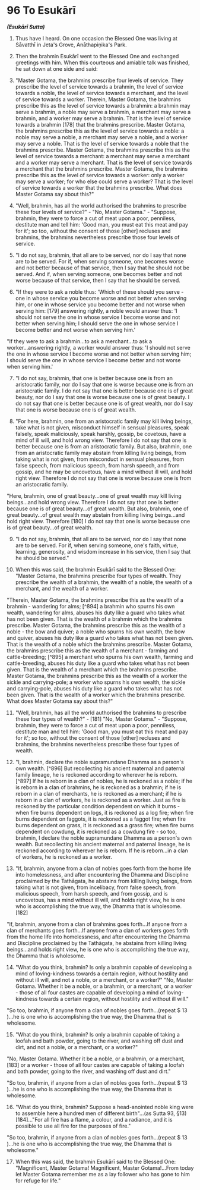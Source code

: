 # 96 To Esukārī
***(Esukārī Sutta)***

1. Thus have I heard. On one occasion the Blessed One was living at Sāvatthī in Jeta's Grove, Anāthapiṇ̣ika's Park.

2. Then the brahmin Esukārī went to the Blessed One and exchanged greetings with him. When this courteous and amiable talk was finished, he sat down at one side and said:

3. "Master Gotama, the brahmins prescribe four levels of service. They prescribe the level of service towards a brahmin, the level of service towards a noble, the level of service towards a merchant, and the level of service towards a worker. Therein, Master Gotama, the brahmins prescribe this as the level of service towards a brahmin: a brahmin may serve a brahmin, a noble may serve a brahmin, a merchant may serve a brahmin, and a worker may serve a brahmin. That is the level of service towards a brahmin [178] that the brahmins prescribe. Master Gotama, the brahmins prescribe this as the level of service towards a noble: a noble may serve a noble, a merchant may serve a noble, and a worker may serve a noble. That is the level of service towards a noble that the brahmins prescribe. Master Gotama, the brahmins prescribe this as the level of service towards a merchant: a merchant may serve a merchant and a worker may serve a merchant. That is the level of service towards a merchant that the brahmins prescribe. Master Gotama, the brahmins prescribe this as the level of service towards a worker: only a worker may serve a worker; for who else could serve a worker? That is the level of service towards a worker that the brahmins prescribe. What does Master Gotama say about this?"

4. "Well, brahmin, has all the world authorised the brahmins to prescribe these four levels of service?" - "No, Master Gotama." - "Suppose, brahmin, they were to force a cut of meat
upon a poor, penniless, destitute man and tell him: 'Good man, you must eat this meat and pay for it'; so too, without the consent of those [other] recluses and brahmins, the brahmins nevertheless prescribe those four levels of service.

5. "I do not say, brahmin, that all are to be served, nor do I say that none are to be served. For if, when serving someone, one becomes worse and not better because of that service, then I say that he should not be served. And if, when serving someone, one becomes better and not worse because of that service, then I say that he should be served.

6. "If they were to ask a noble thus: 'Which of these should you serve - one in whose service you become worse and not better when serving him, or one in whose service you become better and not worse when serving him: [179] answering rightly, a noble would answer thus: 'I should not serve the one in whose service I become worse and not better when serving him; I should serve the one in whose service I become better and not worse when serving him.'

"If they were to ask a brahmin...to ask a merchant...to ask a worker...answering rightly, a worker would answer thus: 'I should not serve the one in whose service I become worse and not better when serving him; I should serve the one in whose service I become better and not worse when serving him.'

7. "I do not say, brahmin, that one is better because one is from an aristocratic family, nor do I say that one is worse because one is from an aristocratic family. I do not say that one is better because one is of great beauty, nor do I say that one is worse because one is of great beauty. I do not say that one is better because one is of great wealth, nor do I say that one is worse because one is of great wealth.

8. "For here, brahmin, one from an aristocratic family may kill living beings, take what is not given, misconduct himself in sensual pleasures, speak falsely, speak maliciously, speak harshly, gossip, be covetous, have a mind of ill will, and hold wrong view. Therefore I do not say that one is better because one is from an aristocratic family. But also, brahmin, one from an aristocratic family may abstain from killing living beings, from taking what is not given, from misconduct in sensual pleasures, from false speech, from malicious speech, from harsh speech, and from gossip, and he may be uncovetous, have a mind
without ill will, and hold right view. Therefore I do not say that one is worse because one is from an aristocratic family.

"Here, brahmin, one of great beauty...one of great wealth may kill living beings...and hold wrong view. Therefore I do not say that one is better because one is of great beauty...of great wealth. But also, brahmin, one of great beauty...of great wealth may abstain from killing living beings...and hold right view. Therefore [180] I do not say that one is worse because one is of great beauty...of great wealth.

9. "I do not say, brahmin, that all are to be served, nor do I say that none are to be served. For if, when serving someone, one's faith, virtue, learning, generosity, and wisdom increase in his service, then I say that he should be served."

10. When this was said, the brahmin Esukārī said to the Blessed One: "Master Gotama, the brahmins prescribe four types of wealth. They prescribe the wealth of a brahmin, the wealth of a noble, the wealth of a merchant, and the wealth of a worker.

"Therein, Master Gotama, the brahmins prescribe this as the wealth of a brahmin - wandering for alms; [^894] a brahmin who spurns his own wealth, wandering for alms, abuses his duty like a guard who takes what has not been given. That is the wealth of a brahmin which the brahmins prescribe. Master Gotama, the brahmins prescribe this as the wealth of a noble - the bow and quiver; a noble who spurns his own wealth, the bow and quiver, abuses his duty like a guard who takes what has not been given. That is the wealth of a noble which the brahmins prescribe. Master Gotama, the brahmins prescribe this as the wealth of a merchant - farming and cattle-breeding; [^895] a merchant who spurns his own wealth, farming and cattle-breeding, abuses his duty like a guard who takes what has not been given. That is the wealth of a merchant which the brahmins prescribe. Master Gotama, the brahmins prescribe this as the wealth of a worker the sickle and carrying-pole; a worker who spurns his own wealth, the sickle and carrying-pole, abuses his duty like a guard who takes what has not been given. That is the wealth of a worker which the brahmins prescribe. What does Master Gotama say about this?"

11. "Well, brahmin, has all the world authorised the brahmins to prescribe these four types of wealth?" - [181] "No, Master Gotama." - "Suppose, brahmin, they were to force a cut of meat
upon a poor, penniless, destitute man and tell him: 'Good man, you must eat this meat and pay for it'; so too, without the consent of those [other] recluses and brahmins, the brahmins nevertheless prescribe these four types of wealth.

12. "I, brahmin, declare the noble supramundane Dhamma as a person's own wealth. [^896] But recollecting his ancient maternal and paternal family lineage, he is reckoned according to wherever he is reborn. [^897] If he is reborn in a clan of nobles, he is reckoned as a noble; if he is reborn in a clan of brahmins, he is reckoned as a brahmin; if he is reborn in a clan of merchants, he is reckoned as a merchant; if he is reborn in a clan of workers, he is reckoned as a worker. Just as fire is reckoned by the particular condition dependent on which it burns - when fire burns dependent on logs, it is reckoned as a log fire; when fire burns dependent on faggots, it is reckoned as a faggot fire; when fire burns dependent on grass, it is reckoned as a grass fire; when fire burns dependent on cowdung, it is reckoned as a cowdung fire - so too, brahmin, I declare the noble supramundane Dhamma as a person's own wealth. But recollecting his ancient maternal and paternal lineage, he is reckoned according to wherever he is reborn. If he is reborn...in a clan of workers, he is reckoned as a worker.

13. "If, brahmin, anyone from a clan of nobles goes forth from the home life into homelessness, and after encountering the Dhamma and Discipline proclaimed by the Tathāgata, he abstains from killing living beings, from taking what is not given, from incelibacy, from false speech, from malicious speech, from harsh speech, and from gossip, and is uncovetous, has a mind without ill will, and holds right view, he is one who is accomplishing the true way, the Dhamma that is wholesome. [182]

"If, brahmin, anyone from a clan of brahmins goes forth...If anyone from a clan of merchants goes forth...If anyone from a clan of workers goes forth from the home life into homelessness, and after encountering the Dhamma and Discipline proclaimed by the Tathāgata, he abstains from killing living beings...and holds right view, he is one who is accomplishing the true way, the Dhamma that is wholesome.

14. "What do you think, brahmin? Is only a brahmin capable of developing a mind of loving-kindness towards a certain region, without hostility and without ill will, and not a noble, or a merchant, or a worker?"
"No, Master Gotama. Whether it be a noble, or a brahmin, or a merchant, or a worker - those of all four castes are capable of developing a mind of loving-kindness towards a certain region, without hostility and without ill will."

"So too, brahmin, if anyone from a clan of nobles goes forth...(repeat $ 13 )...he is one who is accomplishing the true way, the Dhamma that is wholesome.

15. "What do you think, brahmin? Is only a brahmin capable of taking a loofah and bath powder, going to the river, and washing off dust and dirt, and not a noble, or a merchant, or a worker?"

"No, Master Gotama. Whether it be a noble, or a brahmin, or a merchant, [183] or a worker - those of all four castes are capable of taking a loofah and bath powder, going to the river, and washing off dust and dirt."

"So too, brahmin, if anyone from a clan of nobles goes forth...(repeat $ 13 )...he is one who is accomplishing the true way, the Dhamma that is wholesome.

16. "What do you think, brahmin? Suppose a head-anointed noble king were to assemble here a hundred men of different birth"...(as Sutta 93, §13) [184]..."For all fire has a flame, a colour, and a radiance, and it is possible to use all fire for the purposes of fire."

"So too, brahmin, if anyone from a clan of nobles goes forth...(repeat $ 13 )...he is one who is accomplishing the true way, the Dhamma that is wholesome."

17. When this was said, the brahmin Esukārī said to the Blessed One: "Magnificent, Master Gotama! Magnificent, Master Gotama!...From today let Master Gotama remember me as a lay follower who has gone to him for refuge for life."
